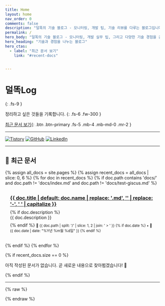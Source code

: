 ```yaml
---
title: Home
layout: home
nav_order: 0
comments: false
description: "덜똑의 기술 블로그 - 모니터링, 개발 팁, 기술 리뷰를 다루는 블로그입니다. 실무 경험과 문제 해결 방법을 공유합니다."
permalink: /
hero_body: "덜똑의 기술 블로그 - 모니터링, 개발 실무 팁, 그리고 다양한 기술 경험을 공유하는 공간입니다."
hero_heading: "기술과 경험을 나누는 블로그"
hero_ctas:
  - label: "최근 문서 보기"
    link: "#recent-docs"


---
```


# 덜똑Log
{: .fs-9 }

정리하고 싶은 것들을 기록합니다. 
{: .fs-6 .fw-300 }

[최근 문서 보기](#recent-docs){: .btn .btn-primary .fs-5 .mb-4 .mb-md-0 .mr-2 }
<!-- [GitHub 프로필](https://github.com/dulddok){: .btn .fs-5 .mb-4 .mb-md-0 } -->

---


<a href="https://sunnin.tistory.com" target="_blank" rel="noopener noreferrer">![Tistory](https://img.shields.io/badge/Tistory-FF5722?style=for-the-badge&logo=tistory&logoColor=white)</a>
[![GitHub](https://img.shields.io/badge/GitHub-181717?style=for-the-badge&logo=github&logoColor=white)](https://github.com/dulddok) 
[![LinkedIn](https://img.shields.io/badge/LinkedIn-0077B5?style=for-the-badge&logo=linkedin&logoColor=white)](https://www.linkedin.com/in/dulddok/)

---

## 📝 최근 문서

<div id="recent-docs">

{% assign all_docs = site.pages %}
{% assign recent_docs = all_docs | slice: 0, 6 %}
{% for doc in recent_docs %}
  {% if doc.path contains 'docs/' and doc.path != 'docs/index.md' and doc.path != 'docs/test-giscus.md' %}
    <div class="recent-doc-item" style="margin-bottom: 1rem; padding: 1rem; border: 1px solid var(--border-color); border-radius: 6px;">
      <h3 style="margin: 0 0 0.5rem 0;">
        <a href="{{ doc.url | relative_url }}">{{ doc.title | default: doc.name | replace: '.md', '' | replace: '-', ' ' | capitalize }}</a>
      </h3>
      {% if doc.description %}
        <p style="margin: 0 0 0.5rem 0; color: var(--text-muted);">{{ doc.description }}</p>
      {% endif %}
      <small style="color: var(--text-muted);">
        📁 {{ doc.path | split: '/' | slice: 1, 2 | join: ' > ' }}
        {% if doc.date %}
          • 📅 {{ doc.date | date: "%Y년 %m월 %d일" }}
        {% endif %}
      </small>
    </div>
  {% endif %}
{% endfor %}

{% if recent_docs.size == 0 %}
  <p>아직 작성된 문서가 없습니다. 곧 새로운 내용으로 찾아뵙겠습니다! 🚀</p>
{% endif %}

</div>

---

{% raw %}
<!--
{: .warning }
> This website documents the features of the current `main` branch of the Just the Docs theme. See [the CHANGELOG]({% link CHANGELOG.md %}) for a list of releases, new features, and bug fixes.

Just the Docs is a theme for generating static websites with [Jekyll]. You can write source files for your web pages using [Markdown], the [Liquid]{:target="_blank"} templating language, and HTML.[^1] Jekyll builds your site by converting all files that have [front matter] to HTML. Your [Jekyll configuration] file determines which theme to use, and sets general parameters for your site, such as the URL of its home page.

Jekyll builds this Just the Docs theme docs website using the theme itself. These web pages show how your web pages will look *by default* when you use this theme. But you can easily *[customize]* the theme to make them look completely different!

Browse the docs to learn more about how to use this theme.

## Getting started

The [Just the Docs Template] provides the simplest, quickest, and easiest way to create a new website that uses the Just the Docs theme. To get started with creating a site, just click "[use the template]"!

{: .note }
To use the theme, you do ***not*** need to clone or fork the [Just the Docs repo]! You should do that only if you intend to browse the theme docs locally, contribute to the development of the theme, or develop a new theme based on Just the Docs.

You can easily set the site created by the template to be published on [GitHub Pages] – the [template README] file explains how to do that, along with other details.

If [Jekyll] is installed on your computer, you can also build and preview the created site *locally*. This lets you test changes before committing them, and avoids waiting for GitHub Pages.[^2] And you will be able to deploy your local build to a different platform than GitHub Pages.

More specifically, the created site:

- uses a gem-based approach, i.e. uses a `Gemfile` and loads the `just-the-docs` gem
- uses the [GitHub Pages / Actions workflow] to build and publish the site on GitHub Pages

Other than that, you're free to customize sites that you create with the template, however you like. You can easily change the versions of `just-the-docs` and Jekyll it uses, as well as adding further plugins.

{: .note }
See the theme [README][Just the Docs README] for how to use the theme as a gem without creating a new site.

## About the project

Just the Docs is &copy; 2017-{{ "now" | date: "%Y" }} by [Patrick Marsceill](https://patrickmarsceill.com).

### License

Just the Docs is distributed by an [MIT license](https://github.com/just-the-docs/just-the-docs/tree/main/LICENSE.txt).

### Contributing

When contributing to this repository, please first discuss the change you wish to make via issue,
email, or any other method with the owners of this repository before making a change. Read more about becoming a contributor in [our GitHub repo](https://github.com/just-the-docs/just-the-docs#contributing).

#### Thank you to the contributors of Just the Docs!

<ul class="list-style-none">
{% for contributor in site.github.contributors %}
  <li class="d-inline-block mr-1">
     <a href="{{ contributor.html_url }}"><img src="{{ contributor.avatar_url }}" width="32" height="32" alt="{{ contributor.login }}"></a>
  </li>
{% endfor %}
</ul>

### Code of Conduct

Just the Docs is committed to fostering a welcoming community.

[View our Code of Conduct](https://github.com/just-the-docs/just-the-docs/tree/main/CODE_OF_CONDUCT.md) on our GitHub repository.

----

[^1]: The [source file for this page] uses all three markup languages.

[^2]: [It can take up to 10 minutes for changes to your site to publish after you push the changes to GitHub](https://docs.github.com/en/pages/setting-up-a-github-pages-site-with-jekyll/creating-a-github-pages-site-with-jekyll#creating-your-site).

[Jekyll]: https://jekyllrb.com
[Markdown]: https://daringfireball.net/projects/markdown/
[Liquid]: https://github.com/Shopify/liquid/wiki
[Front matter]: https://jekyllrb.com/docs/front-matter/
[Jekyll configuration]: https://jekyllrb.com/docs/configuration/
[source file for this page]: https://github.com/just-the-docs/just-the-docs/blob/main/index.md
[Just the Docs Template]: https://just-the-docs.github.io/just-the-docs-template/
[Just the Docs]: https://just-the-docs.com
[Just the Docs repo]: https://github.com/just-the-docs/just-the-docs
[Just the Docs README]: https://github.com/just-the-docs/just-the-docs/blob/main/README.md
[GitHub Pages]: https://pages.github.com/
[Template README]: https://github.com/just-the-docs/just-the-docs-template/blob/main/README.md
[GitHub Pages / Actions workflow]: https://github.blog/changelog/2022-07-27-github-pages-custom-github-actions-workflows-beta/
[customize]: #customize
[use the template]: https://github.com/just-the-docs/just-the-docs-template/generate
-->
{% endraw %}

